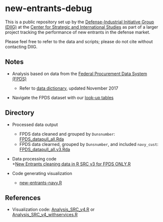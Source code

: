 # new-entrants-debug

This is a public repository set up by the [Defense-Industrial Initiative Group (DIIG)](http://csis.org/program/national-security-program-industry-resources) at the [Center for Strategic and International Studies](http://csis.org/) as part of a larger project tracking the performance of new entrants in the defense market.  

Please feel free to refer to the data and scripts; please do not cite without contacting DIIG.  


## Notes

* Analysis based on data from the [Federal Procurement Data System (FPDS)](https://www.fpds.gov/fpdsng_cms/index.php/en/)  
    + Refer to [data dictionary](https://github.com/CSISdefense/Lookup-Tables/blob/master/dictionary/FPDSNG_DataDictionary_v1_5.pdf), updated November 2017  
    
* Navigate the FPDS dataset with our [look-up tables](https://github.com/CSISdefense/Lookup-Tables)


## Directory

* Processed data output  
    + FPDS data cleaned and grouped by `Dunsnumber`: [FPDS_datapull_all.Rda]()  
    + FPDS data clearned, grouped by `Dunsnumber`, and included `navy_cust`: [FPDS_datapull_all.v3.Rda]()  

* Data processing code  
    +[New Entrants cleaning data in R SRC v3 for FPDS ONLY.R]()  

* Code generating visualization   
    + [new-entrants-navy.R]()  
    
    
## References  

* Visualization code: [Analysis_SRC_v4.R](https://github.com/CSISdefense/Vendor/blob/master/New%20Entrants/Data/Analysis/Analysis_SRC_v4.R) or [Analysis_SRC_v4_withservices.R](https://github.com/CSISdefense/Vendor/blob/master/New%20Entrants/Data/Analysis/Analysis_SRC_v4_withservices.R)  